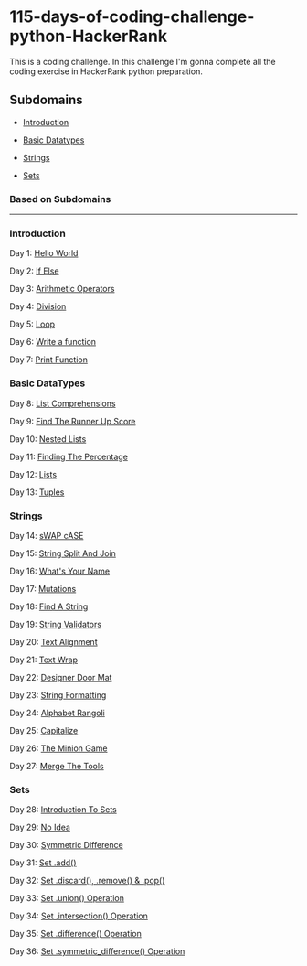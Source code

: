 # 115-days-of-coding-challenge-python-HackerRank
This is a coding challenge. In this challenge I'm gonna complete all the coding exercise in HackerRank python preparation.
## Subdomains

- [Introduction](#introduction)

- [Basic Datatypes](#basic-datatypes)

- [Strings](#strings)

- [Sets](#sets)

### Based on Subdomains
<hr>

### Introduction

  Day 1: [Hello World](Introduction/Day1SayHelloWorld.py)

  Day 2: [If Else](Introduction/Day2IfElse.py)

  Day 3: [Arithmetic Operators](Introduction/Day3ArithmeticOperators.py)

  Day 4: [Division](Introduction/Day4Division.py)

  Day 5: [Loop](Introduction/Day5Loop.py)

  Day 6: [Write a function](Introduction/Day6write_a_function.py)

  Day 7: [Print Function](Introduction/Day7PrintFunction.py)

### Basic DataTypes
  Day 8: [List Comprehensions](BasicDatatypes/Day8ListComprehensions.py)
  
  Day 9: [Find The Runner Up Score](BasicDatatypes/Day9FindTheRunnerUpScore.py)

  Day 10: [Nested Lists](BasicDatatypes/Day10NestedLists.py)
  
  Day 11: [Finding The Percentage](BasicDatatypes/Day11FindingThePercentage.py)
  
  Day 12: [Lists](BasicDatatypes/Day12Lists.py)
  
  Day 13: [Tuples](BasicDatatypes/Day13Tuples.py)
  
### Strings
  Day 14: [sWAP cASE](Strings/Day14sWAPcASE.PY)
  
  Day 15: [String Split And Join](Strings/Day15StringSplitAndJoin.py)
  
  Day 16: [What's Your Name](Strings/Day16WhatsYourName.py)
  
  Day 17: [Mutations](Strings/Day17Mutations.py)
  
  Day 18: [Find A String](Strings/Day18FindAString.py)
  
  Day 19: [String Validators](Strings/Day19StringValidators.py)
  
  Day 20: [Text Alignment](Strings/Day20TextAlignment.py)
  
  Day 21: [Text Wrap](Strings/Day21TextWrap.py)
  
  Day 22: [Designer Door Mat](Strings/Day22DesignerDoorMat.py)
  
  Day 23: [String Formatting](Strings/Day23StringFormatting.py)
  
  Day 24: [Alphabet Rangoli](Strings/Day24AlphabetRangoli.py)
  
  Day 25: [Capitalize](Strings/Day25Capitalize.py)
  
  Day 26: [The Minion Game](Strings/Day26TheMinionGame.py)
  
  Day 27: [Merge The Tools](Strings/Day27MergeTheTools.py)
  
### Sets
  Day 28: [Introduction To Sets](Sets/Day28IntroToSets.py)
  
  Day 29: [No Idea](Sets/Day29NoIdea.py)
  
  Day 30: [Symmetric Difference](Sets/Day30SymmetricDifference.py)
  
  Day 31: [Set .add()](Sets/Day31SetAdd.py)
  
  Day 32: [Set .discard(), .remove() & .pop()](Sets/Day32SetDiscardRemovePop.py)
  
  Day 33: [Set .union() Operation](Sets/Day33SetUnion.py)
  
  Day 34: [Set .intersection() Operation](Sets/Day34SetIntersection.py)
  
  Day 35: [Set .difference() Operation](Sets/Day35SetDifference.py)
  
  Day 36: [Set .symmetric_difference() Operation](Sets/Day36SetSymmetricDifference.py)
  
  
